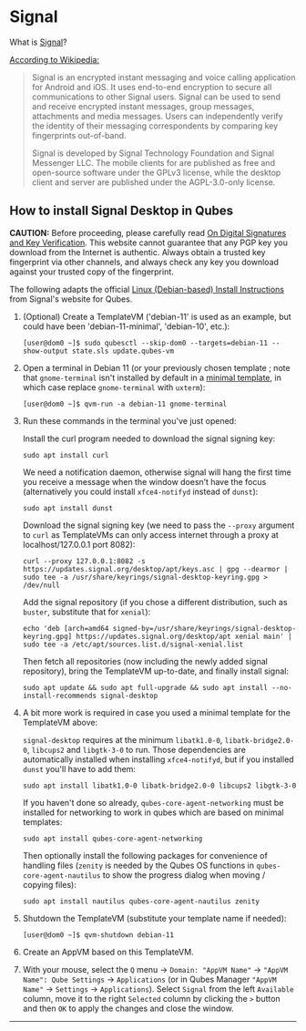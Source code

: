 
Signal
======

What is [Signal]?

[According to Wikipedia:][signal-wikipedia]

> Signal is an encrypted instant messaging and voice calling application
> for Android and iOS. It uses end-to-end encryption to secure all
> communications to other Signal users. Signal can be used to send and receive
> encrypted instant messages, group messages, attachments and media messages.
> Users can independently verify the identity of their messaging correspondents
> by comparing key fingerprints out-of-band.
> 
> Signal is developed by Signal Technology Foundation and Signal Messenger LLC.
> The mobile clients for  are published as free and open-source software under
> the GPLv3 license, while the desktop client and server are published under the
> AGPL-3.0-only license.

How to install Signal Desktop in Qubes
--------------------------------------

**CAUTION:** Before proceeding, please carefully read [On Digital Signatures and Key Verification][qubes-verifying-signatures].
This website cannot guarantee that any PGP key you download from the Internet is authentic.
Always obtain a trusted key fingerprint via other channels, and always check any key you download against your trusted copy of the fingerprint.

The following adapts the official [Linux (Debian-based) Install Instructions][signal-debian-instructions] from Signal's website for Qubes.

1. (Optional) Create a TemplateVM ('debian-11' is used as an example, but could have been 'debian-11-minimal', 'debian-10', etc.):

       [user@dom0 ~]$ sudo qubesctl --skip-dom0 --targets=debian-11 --show-output state.sls update.qubes-vm

2. Open a terminal in Debian 11 (or your previously chosen template ; note that `gnome-terminal` isn't installed by default in a [minimal template], in which case replace `gnome-terminal` with `uxterm`):

       [user@dom0 ~]$ qvm-run -a debian-11 gnome-terminal
       
3. Run these commands in the terminal you've just opened:

    Install the curl program needed to download the signal signing key:

       sudo apt install curl

    We need a notification daemon, otherwise signal will hang the first time you receive a message when the window doesn’t have the focus (alternatively you could install `xfce4-notifyd` instead of `dunst`):
  
       sudo apt install dunst

    Download the signal signing key (we need to pass the `--proxy` argument to `curl` as TemplateVMs can only access internet through a proxy at localhost/127.0.0.1 port 8082):

       curl --proxy 127.0.0.1:8082 -s https://updates.signal.org/desktop/apt/keys.asc | gpg --dearmor | sudo tee -a /usr/share/keyrings/signal-desktop-keyring.gpg > /dev/null

    Add the signal repository (if you chose a different distribution, such as `buster`, substitute that for `xenial`):
  
       echo 'deb [arch=amd64 signed-by=/usr/share/keyrings/signal-desktop-keyring.gpg] https://updates.signal.org/desktop/apt xenial main' | sudo tee -a /etc/apt/sources.list.d/signal-xenial.list

    Then fetch all repositories (now including the newly added signal repository), bring the TemplateVM up-to-date, and finally install signal:

       sudo apt update && sudo apt full-upgrade && sudo apt install --no-install-recommends signal-desktop

4. A bit more work is required in case you used a minimal template for the TemplateVM above:

    `signal-desktop` requires at the minimum `libatk1.0-0`, `libatk-bridge2.0-0`, `libcups2` and `libgtk-3-0` to run. Those dependencies are automatically installed when installing `xfce4-notifyd`, but if you installed `dunst` you'll have to add them:

       sudo apt install libatk1.0-0 libatk-bridge2.0-0 libcups2 libgtk-3-0

    If you haven't done so already, `qubes-core-agent-networking` must be installed for networking to work in qubes which are based on minimal templates:

       sudo apt install qubes-core-agent-networking

    Then optionally install the following packages for convenience of handling files (`zenity` is needed by the Qubes OS functions in `qubes-core-agent-nautilus` to show the progress dialog when moving / copying files):

       sudo apt install nautilus qubes-core-agent-nautilus zenity

5. Shutdown the TemplateVM (substitute your template name if needed):

       [user@dom0 ~]$ qvm-shutdown debian-11
        
6. Create an AppVM based on this TemplateVM.

7. With your mouse, select the `Q` menu -> `Domain: "AppVM Name"` -> `"AppVM Name": Qube Settings` -> `Applications` (or in Qubes Manager `"AppVM Name"` -> `Settings` -> `Applications`). Select `Signal` from the left `Available` column, move it to the right `Selected` column by clicking the `>` button and then `OK` to apply the changes and close the window.

-----

[qubes-verifying-signatures]: https://www.qubes-os.org/security/verifying-signatures/
[Signal]: https://signal.org/
[signal-debian-instructions]: https://www.signal.org/download/linux/
[signal-wikipedia]: https://en.wikipedia.org/wiki/Signal_(software)
[shortcut]: https://support.whispersystems.org/hc/en-us/articles/216839277-Where-is-Signal-Desktop-on-my-computer-
[shortcut-desktop]: https://www.qubes-os.org/doc/managing-appvm-shortcuts/#tocAnchor-1-1-1
[message]: https://groups.google.com/d/msg/qubes-users/rMMgeR-KLbU/XXOFri26BAAJ
[mailing list]: https://www.qubes-os.org/support/
[minimal template]: https://www.qubes-os.org/doc/templates/minimal/
